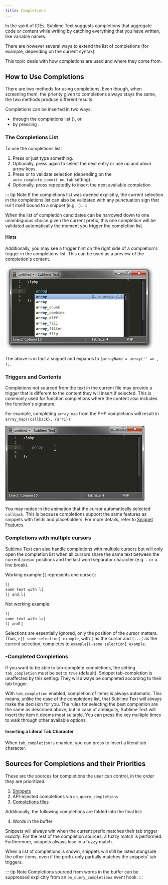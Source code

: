 ```yaml
---
title: Completions
---
```


In the spirit of IDEs,
Sublime Text suggests completions
that aggregate code or content while writing
by catching everything that you have written,
like variable names.

There are however several ways
to extend the list of completions
(for example, depending on the current syntax).

This topic deals with
how completions are used and
where they come from.


## How to Use Completions

There are two methods for using completions.
Even though, when screening them,
the priority given to completions always stays the same,
the two methods produce different results.

Completions can be inserted in two ways:

- through the completions list (<Key key="Ctrl + Space" />), or
- by pressing <Key key="Tab" />.


### The Completions List

To use the completions list:

1. Press <Key key="Ctrl + Spacebar" /> or just type something.
1. Optionally, press <Key key="Ctrl + Spacebar" /> again
   to select the next entry
   or use *up* and *down* arrow keys.
1. Press <Key key="Enter" /> or <Key key="Tab" /> to validate selection
   (depending on the `auto_complete_commit_on_tab` setting).
1. Optionally, press <Key key="Tab" /> repeatedly
   to insert the next available completion.

::: tip Note
If the completions list was opened explicitly,
the current selection
in the completions list
can also be validated
with any punctuation sign
that isn't itself bound to a snippet (e.g. `.`).
:::

When the list of completion candidates
can be narrowed down to one unambiguous choice
given the current prefix,
this one completion will be validated automatically
the moment you trigger the completion list.


#### Hints

Additionally,
you may see a trigger hint
on the right side of a completion's trigger
in the completions list.
This can be used as a preview
of the completion's content.

![image](./images/completions_hint.png)

The above is in fact a snippet 
and expands to 
`$arrayName = array('' => , );`.


### Triggers and Contents

Completions not sourced from the text in the current file
may provide a trigger
that is different
to the content they will insert if selected.
This is commonly used for function completions
where the content also includes
the function's signature.

For example, 
completing `array_map` from the PHP completions 
will result in `array_map({callback}, {arr1})`:

![image](./images/completions_contents.gif)

You may notice in the animation
that the cursor automatically selected `callback`.
This is because completions support
the same features as snippets
with fields and placeholders.
For more details, 
refer to [Snippet Features](./snippets.md#snippet-features).


### Completions with multiple cursors

Sublime Text can also handle completions with multiple cursors
but will only open the completion list
when all cursors share the same text
between the current cursor positions
and the last word separator character
(e.g. `.`  or a line break).

Working example (`|` represents one cursor):

    l|
    some text with l|
    l| and.l|

Not working example:

    l|
    some text with la|
    l| andl|

Selections are essentially ignored,
only the position of the cursor matters.
Thus, `e|[-some selection] example`,
with `|` as the cursor and `[...]` as the current selection,
completes to `example|[-some selection] example`.


### <Key key="Tab" />-Completed Completions

If you want to be able to tab-complete completions,
the setting `tab_completion` must be set to `true` (default).
Snippet tab-completion is unaffected by this setting:
They will always be completed
according to their tab trigger.

With `tab_completion` enabled,
completion of items is always automatic.
This means, unlike the case of the completions list,
that Sublime Text will always make the decision for you.
The rules for selecting the best completion
are the same as described above,
but in case of ambiguity,
Sublime Text will insert the item it deems most suitable.
You can press the <Key key="Tab" /> key multiple times
to walk through other available options.


#### Inserting a Literal Tab Character

When `tab_completion` is enabled,
you can press <Key key="Shift + Tab" />
to insert a literal tab character.


## Sources for Completions and their Priorities

These are the sources for completions
the user can control,
in the order they are prioritized:

1. [Snippets](./snippets.md)
2. API-injected completions via `on_query_completions`
3. [Completions files](/reference/completions.md)

Additionally, 
the following completions 
are folded into the final list:

4.  Words in the buffer


Snippets will always win
when the current prefix
matches their tab trigger *exactly*.
For the rest of the completion sources,
a fuzzy match is performed.
Furthermore,
snippets always lose in a fuzzy match.

When a list of completions is shown,
snippets will still be listed alongside the other items,
even if the prefix only partially matches
the snippets' tab triggers.

::: tip Note
Completions sourced from words in the buffer 
can be suppressed explicitly 
from an `on_query_completions` event hook.
:::
